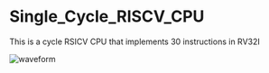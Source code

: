 # Single_Cycle_RISCV_CPU
This is a cycle RSICV CPU that implements 30 instructions in RV32I


![waveform](https://github.com/user-attachments/assets/f1876cb8-226a-4615-8c7f-fdd29fc016f6)
